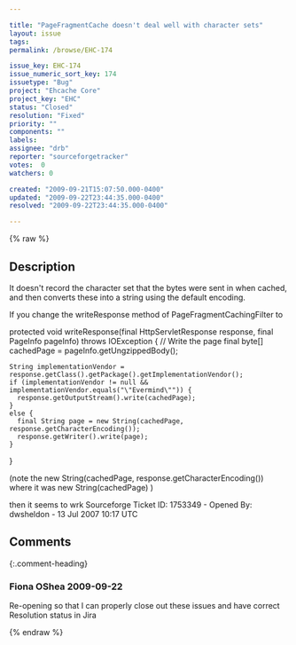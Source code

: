```yaml
---

title: "PageFragmentCache doesn't deal well with character sets"
layout: issue
tags: 
permalink: /browse/EHC-174

issue_key: EHC-174
issue_numeric_sort_key: 174
issuetype: "Bug"
project: "Ehcache Core"
project_key: "EHC"
status: "Closed"
resolution: "Fixed"
priority: ""
components: ""
labels: 
assignee: "drb"
reporter: "sourceforgetracker"
votes:  0
watchers: 0

created: "2009-09-21T15:07:50.000-0400"
updated: "2009-09-22T23:44:35.000-0400"
resolved: "2009-09-22T23:44:35.000-0400"

---
```




{% raw %}



## Description

<div markdown="1" class="description">

It doesn't record the character set that the bytes were sent in when cached, and then converts these into a string using the default encoding. 

If you change the writeResponse method of PageFragmentCachingFilter to 

protected void writeResponse(final HttpServletResponse response, final PageInfo pageInfo) throws IOException \{
    // Write the page
    final byte[] cachedPage = pageInfo.getUngzippedBody();

    String implementationVendor = response.getClass().getPackage().getImplementationVendor();
    if (implementationVendor != null && implementationVendor.equals("\"Evermind\"")) {
      response.getOutputStream().write(cachedPage);
    }
    else {
      final String page = new String(cachedPage, response.getCharacterEncoding());
      response.getWriter().write(page);
    }
  \}

(note the new String(cachedPage, response.getCharacterEncoding())  where it was new String(cachedPage) )

then it seems to wrk
Sourceforge Ticket ID: 1753349 - Opened By: dwsheldon - 13 Jul 2007 10:17 UTC

</div>

## Comments


{:.comment-heading}
### **Fiona OShea** <span class="date">2009-09-22</span>

<div markdown="1" class="comment">

Re-opening so that I can properly close out these issues and have correct Resolution status in Jira

</div>



{% endraw %}
